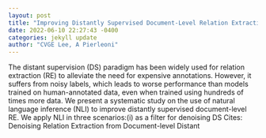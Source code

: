 ```yaml
--- 
layout: post 
title: "Improving Distantly Supervised Document-Level Relation Extraction Through Natural Language Inference" 
date: 2022-06-10 22:27:43 -0400 
categories: jekyll update 
author: "CVGE Lee, A Pierleoni" 
--- 
```

The distant supervision (DS) paradigm has been widely used for relation extraction (RE) to alleviate the need for expensive annotations. However, it suffers from noisy labels, which leads to worse performance than models trained on human-annotated data, even when trained using hundreds of times more data. We present a systematic study on the use of natural language inference (NLI) to improve distantly supervised document-level RE. We apply NLI in three scenarios:(i) as a filter for denoising DS Cites: Denoising Relation Extraction from Document-level Distant